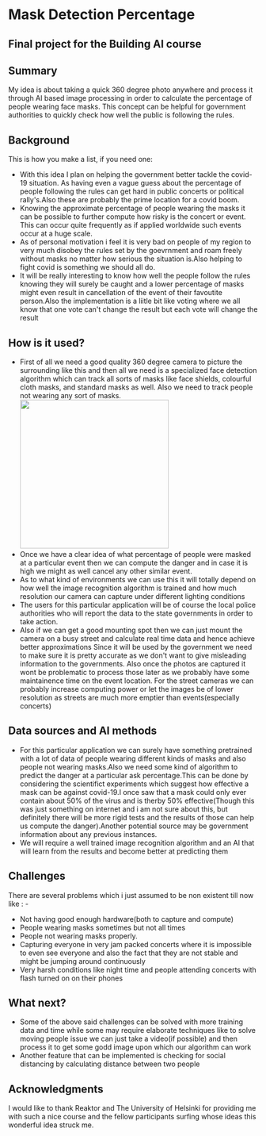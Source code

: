 <!-- This is the markdown template for the final project of the Building AI course, 
created by Reaktor Innovations and University of Helsinki. 
Copy the template, paste it to your GitHub README and edit! -->

#  Mask Detection Percentage
## Final project for the Building AI course

## Summary
My idea is about taking a quick 360 degree photo anywhere and process it through AI based image processing in order to calculate the percentage of people wearing face masks. This concept can be helpful for government authorities to quickly check how well the public is following the rules. 
## Background
This is how you make a list, if you need one:
* With this idea I plan on helping the government better tackle the covid-19 situation. As having even a vague guess about the percentage of people following the rules can get hard in public concerts or political rally's.Also these are probably the prime location for a covid boom.
* Knowing the approximate percentage of people wearing the masks it can be possible to further compute how risky is the concert or event. This can occur quite frequently as if applied worldwide such events occur at a huge scale.
* As of personal motivation i feel it is very bad on people of my region to very much disobey the rules set by the goevrnment and roam freely without masks no matter how serious the situation is.Also helping to fight covid is something we should all do.
* It will be really interesting to know how well the people follow the rules knowing they will surely be caught and a lower percentage of masks might even result in cancellation of the event of their favoutite person.Also the implementation is a liitle bit like voting where we all know that one vote can't change the result but each vote will change the result
## How is it used?
* First of all we need a good quality 360 degree camera to picture the surrounding like this 
 and then all we need is a specialized face detection algorithm which can track all sorts of masks like face shields, colourful cloth masks, and standard masks as well. Also we need to track people not wearing any sort of masks.<img src="https://content.fortune.com/wp-content/uploads/2017/04/x24_x6_009_b.png" width="300">
* Once we have a clear idea of what percentage of people were masked at a particular event then we can compute the danger and in case it is high we might as well cancel any other similar event.
* As to what kind of environments we can use this it will totally depend on how well the image recognition algorithm is trained and how much resolution our camera can capture under different lighting conditions
* The users for this particular application will be of course the local police authorities who will report the data to the state governments in order to take action.
* Also if we can get a good mounting spot then we can just mount the camera on a busy street and calculate real time data and hence achieve better approximations
Since it will be used by the government we need to make sure it is pretty accurate as we don't want to give misleading information to the governments. Also once the photos are captured it wont be problematic to process those later as we probably have some maintainence time on the event location. For the street cameras we can probably increase computing power or let the images be of lower resolution as streets are much more emptier than events(especially concerts)
## Data sources and AI methods
* For this particular application we can surely have something pretrained with a lot of data of people wearing different kinds of masks and also people not wearing masks.Also we need some kind of algorithm to predict the danger at a particular ask percentage.This can be done by considering the scientifict experiments which suggest how effective a mask can be against covid-19.I once saw that a mask could only ever contain about 50% of the virus and is therby 50% effective(Though this was just something on internet and i am not sure about this, but definitely there will be more rigid tests and the results of those can help us compute the danger).Another potential source may be government information about any previous instances.
* We will require a well trained image recognition algorithm and an AI that will learn from the results and become better at predicting them 
## Challenges
There are several problems which i just assumed to be non existent till now like : -
* Not having good enough hardware(both to capture and compute)
* People wearing masks sometimes but not all times
* People not wearing masks properly. 
* Capturing everyone in very jam packed concerts where it is impossible to even see everyone and also the fact that they are not stable and might be jumping around continuously
* Very harsh conditions like night time and people attending concerts with flash turned on on their phones
## What next?
* Some of the above said challenges can be solved with more training data and time while some may require elaborate techniques like to solve moving people issue we can just take a video(if possible) and then process it to get some godd image upon which our algorithm can work
* Another feature that can be implemented is checking for social distancing by calculating distance between two people


## Acknowledgments
I would like to thank Reaktor and The University of Helsinki for providing me with such a nice course and the fellow participants surfing whose ideas this wonderful idea struck me.

